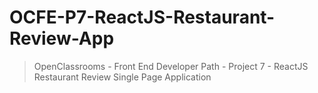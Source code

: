 # OCFE-P7-ReactJS-Restaurant-Review-App
> OpenClassrooms - Front End Developer Path - Project 7 - ReactJS Restaurant Review Single Page Application
